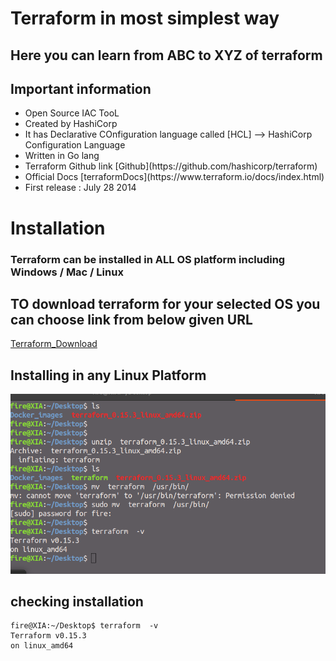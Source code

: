 # Terraform in most simplest way 

## Here you can learn from ABC to XYZ of terraform 

## Important information 

<ul> 
   <li> Open Source IAC TooL </li>
   <li> Created by HashiCorp </li>
   <li> It has Declarative COnfiguration language called [HCL] --> HashiCorp Configuration Language </li>
   <li> Written in Go lang </li> 
   <li> Terraform Github link [Github](https://github.com/hashicorp/terraform) </li>   
   <li>  Official Docs [terraformDocs](https://www.terraform.io/docs/index.html) </li>
   <li> First release : July 28 2014 </li>
  
</ul>


# Installation 

### Terraform can be installed in ALL OS platform including  Windows / Mac / Linux 

## TO download terraform for your selected OS you can choose link from below given URL 

[Terraform_Download](https://www.terraform.io/downloads.html)

## Installing in any Linux Platform 

<img src="linux_install.png">

## checking installation 

```
fire@XIA:~/Desktop$ terraform  -v
Terraform v0.15.3
on linux_amd64

```




